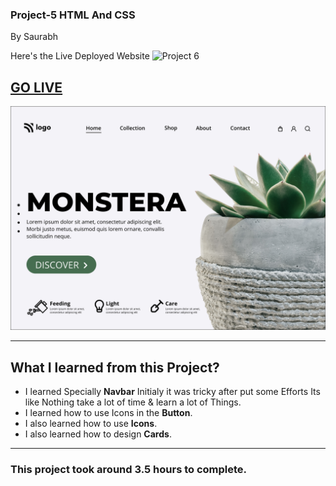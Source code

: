 ### Project-5 HTML And CSS
By Saurabh


Here's the Live Deployed Website ![Project 6](https://img.shields.io/badge/Project-6-green)

## [GO LIVE](https://monstera-ineuron.netlify.app/)


![Completed Website](./redmiImages/6.png)

***

## What I learned from this Project?

- I learned Specially **Navbar** Initialy it was tricky after put some Efforts Its like Nothing take a lot of time & learn a lot of Things.
- I  learned how to use Icons in the  **Button**.
- I also learned how to use **Icons**.
- I also learned how to design 
**Cards**.


***

### This project took around **3.5 hours** to complete.
